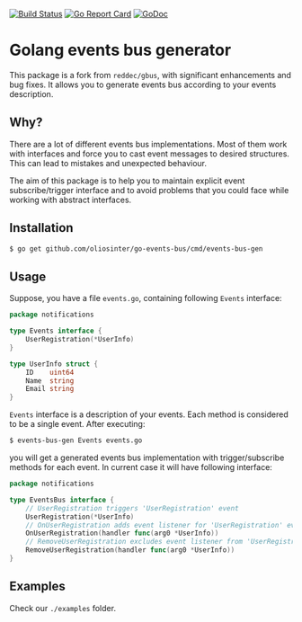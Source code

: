 
[![Build Status](https://travis-ci.org/oliosinter/go-events-bus.svg?branch=master)](https://travis-ci.org/oliosinter/go-events-bus)
[![Go Report Card](https://goreportcard.com/badge/github.com/oliosinter/go-events-bus)](https://goreportcard.com/report/github.com/oliosinter/go-events-bus)
[![GoDoc](https://godoc.org/github.com/oliosinter/go-events-bus/pkg/notifications?status.svg)](https://godoc.org/github.com/oliosinter/go-events-bus/pkg/notifications)

# Golang events bus generator

This package is a fork from `reddec/gbus`, with significant enhancements and bug fixes. It allows you to generate events bus
according to your events description.

## Why?
There are a lot of different events bus implementations. Most of them work with interfaces and force you to cast event
messages to desired structures. This can lead to mistakes and unexpected behaviour. 


The aim of this package is to help you to maintain explicit event subscribe/trigger interface and to avoid
problems that you could face while working with abstract interfaces.

## Installation
```bash
$ go get github.com/oliosinter/go-events-bus/cmd/events-bus-gen
```

## Usage
Suppose, you have a file `events.go`, containing following `Events` interface:
```go
package notifications

type Events interface {
	UserRegistration(*UserInfo)
}

type UserInfo struct {
	ID    uint64
	Name  string
	Email string
}
```

`Events` interface is a description of your events. Each method is considered to be a single event.
After executing:
```bash
$ events-bus-gen Events events.go
```
you will get a generated events bus implementation with trigger/subscribe methods for each event. In current case it will
have following interface:
```go
package notifications

type EventsBus interface {
	// UserRegistration triggers 'UserRegistration' event
	UserRegistration(*UserInfo)
	// OnUserRegistration adds event listener for 'UserRegistration' event
	OnUserRegistration(handler func(arg0 *UserInfo))
	// RemoveUserRegistration excludes event listener from 'UserRegistration' event
	RemoveUserRegistration(handler func(arg0 *UserInfo))
}
```

## Examples
Check our `./examples` folder.